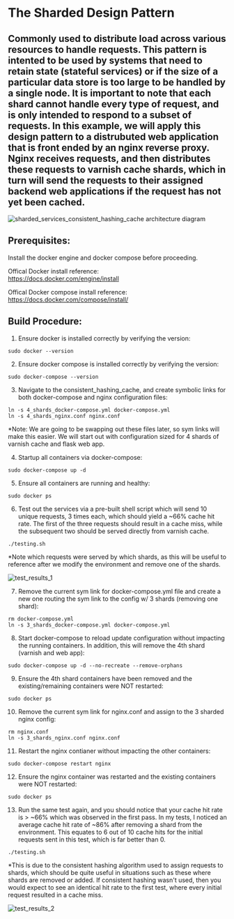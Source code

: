 # The Sharded Design Pattern
## Commonly used to distribute load across various resources to handle requests. This pattern is intented to be used by systems that need to retain state (stateful services) or if the size of a particular data store is too large to be handled by a single node. It is important to note that each shard cannot handle every type of request, and is only intended to respond to a subset of requests. In this example, we will apply this design pattern to a distrubuted web application that is front ended by an nginx reverse proxy. Nginx receives requests, and then distributes these requests to varnish cache shards, which in turn will send the requests to their assigned backend web applications if the request has not yet been cached.  

![sharded_services_consistent_hashing_cache architecture diagram](sharded_services_consistent_hashing_cache_arch.png)

## Prerequisites:  
Install the docker engine and docker compose before proceeding.  

Offical Docker install reference:  
https://docs.docker.com/engine/install  

Offical Docker compose install reference:   
https://docs.docker.com/compose/install/

## Build Procedure:
1. Ensure docker is installed correctly by verifying the version:  
  ```shell
  sudo docker --version 
  ```
  
2. Ensure docker compose is installed correctly by verifying the version:  
  ```shell  
  sudo docker-compose --version   
  ```
  
3. Navigate to the consistent_hashing_cache, and create symbolic links for both docker-compose and nginx configuration files:    
  ```shell  
  ln -s 4_shards_docker-compose.yml docker-compose.yml
  ln -s 4_shards_nginx.conf nginx.conf
  ```

*Note: We are going to be swapping out these files later, so sym links will make this easier. We will start out with configuration sized for 4 shards of varnish cache and flask web app.

4. Startup all containers via docker-compose:    
  ```shell  
  sudo docker-compose up -d
  ```

5. Ensure all containers are running and healthy:    
  ```shell  
  sudo docker ps
  ```
  
6. Test out the services via a pre-built shell script which will send 10 unique requests, 3 times each, which should yield a ~66% cache hit rate. The first of the three requests should result in a cache miss, while the subsequent two should be served directly from varnish cache.    
  ```shell  
  ./testing.sh
  ```
*Note which requests were served by which shards, as this will be useful to reference after we modify the environment and remove one of the shards.

![test_results_1](consistent_hash_test_1_results.png)

7. Remove the current sym link for docker-compose.yml file and create a new one routing the sym link to the config w/ 3 shards (removing one shard):    
  ```shell  
  rm docker-compose.yml
  ln -s 3_shards_docker-compose.yml docker-compose.yml
  ```

8. Start docker-compose to reload update configuration without impacting the running containers. In addition, this will remove the 4th shard (varnish and web app):     
  ```shell  
  sudo docker-compose up -d --no-recreate --remove-orphans
  ```
  
9. Ensure the 4th shard containers have been removed and the existing/remaining containers were NOT restarted:     
  ```shell  
  sudo docker ps
  ```
  
10. Remove the current sym link for nginx.conf and assign to the 3 sharded nginx config:     
  ```shell  
  rm nginx.conf
  ln -s 3_shards_nginx.conf nginx.conf
  ```
  

11. Restart the nginx contianer without impacting the other containers:     
  ```shell  
  sudo docker-compose restart nginx
  ```
  
12. Ensure the nginx container was restarted and the existing containers were NOT restarted:     
  ```shell  
  sudo docker ps
  ```

13. Run the same test again, and you should notice that your cache hit rate is > ~66% which was observed in the first pass. In my tests, I noticed an average cache hit rate of ~86% after removing a shard from the environment. This equates to 6 out of 10 cache hits for the initial requests sent in this test, which is far better than 0.      
  ```shell  
  ./testing.sh
  ```

*This is due to the consistent hashing algorithm used to assign requests to shards, which should be quite useful in situations such as these where shards are removed or added. If consistent hashing wasn't used, then you would expect to see an identical hit rate to the first test, where every initial request resulted in a cache miss. 

![test_results_2](consistent_hash_test_2_results.png)
